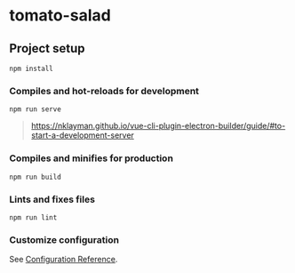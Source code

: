 # tomato-salad

## Project setup
```
npm install
```

### Compiles and hot-reloads for development
```
npm run serve
```

> https://nklayman.github.io/vue-cli-plugin-electron-builder/guide/#to-start-a-development-server


### Compiles and minifies for production
```
npm run build
```

### Lints and fixes files
```
npm run lint
```

### Customize configuration
See [Configuration Reference](https://cli.vuejs.org/config/).
